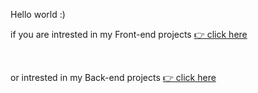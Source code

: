Hello world :)

if you are intrested in my Front-end projects
<a href="https://mahdizamanian.onrender.com/"> 👉 click here </a>

<br/>


or intrested in my Back-end projects
<a href="[https://mahdizamanian.onrender.com/](http://zamanianmehdi23blogproject.pythonanywhere.com/#)"> 👉 click here </a>
